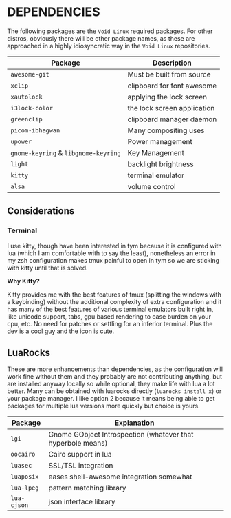 # DEPENDENCIES

The following packages are the `Void Linux` required packages. For other distros, obviously there will be other package names, as these are approached in a highly idiosyncratic way in the `Void Linux` repositories.

| Package                              | Description                 |
| ------------------------------------ | --------------------------- |
| `awesome-git`                        | Must be built from source   |
| `xclip`                              | clipboard for font awesome  |
| `xautolock`                          | applying the lock screen    |
| `i3lock-color`                       | the lock screen application |
| `greenclip`                          | clipboard manager daemon    |
| `picom-ibhagwan`                     | Many compositing uses       |
| `upower`                             | Power management            |
| `gnome-keyring` & `libgnome-keyring` | Key Management              |
| `light`                              | backlight brightness        |
| `kitty`                              | terminal emulator           |
| `alsa`                               | volume control              |

## Considerations 

### Terminal 
I use kitty, though have been interested in tym because it is configured with lua (which I am comfortable with to say the least), nonetheless an error in my zsh configuration makes tmux painful to open in tym so we are sticking with kitty until that is solved. 

**Why Kitty?**

Kitty provides me with the best features of tmux (splitting the windows with a keybinding) without the additional complexity of extra configuration and it has many of the best features of various terminal emulators built right in, like unicode support, tabs, gpu based rendering to ease burden on your cpu, etc. No need for patches or settling for an inferior terminal. Plus the dev is a cool guy and the icon is cute.

## LuaRocks

These are more enhancements than dependencies, as the configuration will work fine without them and they probably are not contributing anything, but are installed anyway locally so while optional, they make life with lua a lot better. Many can be obtained with luarocks directly (`luarocks install x`) or your package manager. I like option 2 because it means being able to get packages for multiple lua versions more quickly but choice is yours. 

| Package     | Explanation                                                 |
| ----------- | ----------------------------------------------------------- |
| `lgi`       | Gnome GObject Introspection (whatever that hyperbole means) |
| `oocairo`   | Cairo support in lua                                        |
| `luasec`    | SSL/TSL integration                                         |
| `luaposix`  | eases shell-awesome integration somewhat                    |
| `lua-lpeg`  | pattern matching library                                    |
| `lua-cjson` | json interface library                                      |


